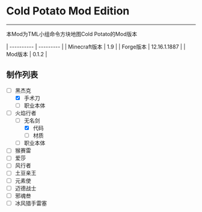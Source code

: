 # Cold Potato Mod Edition
________________________________________________
本Mod为TML小组命令方块地图Cold Potato的Mod版本

| ---------- | --------- |
| Minecraft版本 | 1.9 |
| Forge版本 | 12.16.1.1887 |
| Mod版本 | 0.1.2 |

制作列表
------------
- [ ] 黑杰克
	- [x] 手术刀
	- [ ] 职业本体
- [ ] 火焰行者
	- [ ] 无名剑 
		- [x] 代码
		- [ ] 材质
	- [ ] 职业本体
- [ ] 猴赛雷
- [ ] 爱莎
- [ ] 风行者
- [ ] 土豆亲王
- [ ] 元素使
- [ ] 迈德战士
- [ ] 邪魂叁
- [ ] 冰风猎手雷塞
